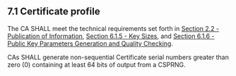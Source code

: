 ## 7.1 Certificate profile

The CA SHALL meet the technical requirements set forth in [Section 2.2 - Publication of Information](#22-publication-of-information), [Section 6.1.5 - Key Sizes](#615-key-sizes), and [Section 6.1.6 - Public Key Parameters Generation and Quality Checking](#616-public-key-parameters-generation-and-quality-checking).

CAs SHALL generate non-sequential Certificate serial numbers greater than zero (0) containing at least 64 bits of output from a CSPRNG.

